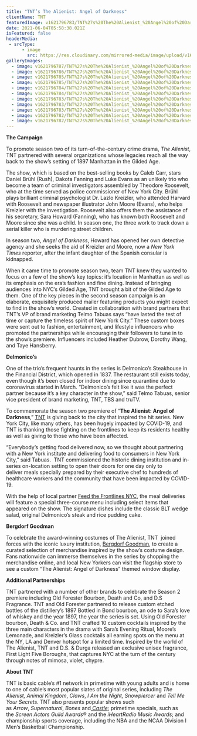 ```yaml
---
title: "TNT’s The Alienist: Angel of Darkness"
clientName: TNT
featuredImage: v1621796783/TNT%27s%20The%20Alienist_%20Angel%20of%20Darkness/alienist-cast-1024x768_g9m9xc.jpg
date: 2021-06-04T05:58:38.021Z
isFeatured: false
headerMedia:
 - srcType:
      - image
	    src: https://res.cloudinary.com/mirrored-media/image/upload/v1621796783/TNT%27s%20The%20Alienist_%20Angel%20of%20Darkness/alienist-cast-1024x768_g9m9xc.jpg
galleryImages:
  - image: v1621796787/TNT%27s%20The%20Alienist_%20Angel%20of%20Darkness/_HP_Gallery_Slide_dgvtwt.png
  - image: v1621796786/TNT%27s%20The%20Alienist_%20Angel%20of%20Darkness/DSC00096_snc0tt.jpg
  - image: v1621796785/TNT%27s%20The%20Alienist_%20Angel%20of%20Darkness/IMG_0373-743x1024_vriuzh.jpg
  - image: v1621796785/TNT%27s%20The%20Alienist_%20Angel%20of%20Darkness/IMG_8455-596x1024_r5bhho.jpg
  - image: v1621796784/TNT%27s%20The%20Alienist_%20Angel%20of%20Darkness/AOD_BG_Slide_1_g0xwei.jpg
  - image: v1621796784/TNT%27s%20The%20Alienist_%20Angel%20of%20Darkness/Screen_Shot_2020-07-21_at_1.40.20_PM_cwkdtq.png
  - image: v1621796783/TNT%27s%20The%20Alienist_%20Angel%20of%20Darkness/DSC08995_yy2snz.jpg
  - image: v1621796783/TNT%27s%20The%20Alienist_%20Angel%20of%20Darkness/AOD_BG_Slide_4_byrbdl.jpg
  - image: v1621796783/TNT%27s%20The%20Alienist_%20Angel%20of%20Darkness/AOD_BG_Slide_2_oytmt4.jpg
  - image: v1621796782/TNT%27s%20The%20Alienist_%20Angel%20of%20Darkness/AOD_BG_Slide_3_p0mdxa.jpg
  - image: v1621796782/TNT%27s%20The%20Alienist_%20Angel%20of%20Darkness/IMG_0372-692x1024_nrvmt0.jpg
---
```

**The Campaign**

To promote season two of its turn-of-the-century crime drama, *The* *Alienist*, TNT partnered with several organizations whose legacies reach all the way back to the show’s setting of 1897 Manhattan in the Gilded Age.

The show, which is based on the best-selling books by Caleb Carr, stars Daniel Brühl (Rush), Dakota Fanning and Luke Evans as an unlikely trio who become a team of criminal investigators assembled by Theodore Roosevelt, who at the time served as police commissioner of New York City. Brühl plays brilliant criminal psychologist Dr. Lazlo Kreizler, who attended Harvard with Roosevelt and newspaper illustrator John Moore (Evans), who helps Kreizler with the investigation. Roosevelt also offers them the assistance of his secretary, Sara Howard (Fanning), who has known both Roosevelt and Moore since she was a child. In season one, the three work to track down a serial killer who is murdering street children.

In season two, *Angel of Darkness*, Howard has opened her own detective agency and she seeks the aid of Kreizler and Moore, now a *New York Times* reporter, after the infant daughter of the Spanish consular is kidnapped.

When it came time to promote season two, team TNT knew they wanted to focus on a few of the show’s key topics: it’s location in Manhattan as well as its emphasis on the era’s fashion and fine dining. Instead of bringing audiences into NYC’s Gilded Age, TNT brought a bit of the Gilded Age to them. One of the key pieces in the second season campaign is an elaborate, exquisitely produced mailer featuring products you might expect to find in the show’s world. Created in collaboration with brand partners that TNT’s VP of brand marketing Telmo Tabuas says “have lasted the test of time or capture the timeless spirit of New York City.” These custom boxes were sent out to fashion, entertainment, and lifestyle influencers who promoted the partnerships while encouraging their followers to tune in to the show’s premiere. Influencers included Heather Dubrow, Dorothy Wang, and Taye Hansberry.

**Delmonico’s**

One of the trio’s frequent haunts in the series is Delmonico’s Steakhouse in the Financial District, which opened in 1837. The restaurant still exists today, even though it’s been closed for indoor dining since quarantine due to coronavirus started in March. “Delmonico’s felt like it was the perfect partner because it’s a key character in the show,” said Telmo Tabuas, senior vice president of brand marketing, TNT, TBS and truTV.

To commemorate the season two premiere of “**The Alienist: Angel of Darkness**,” [TNT](https://www.tntdrama.com/) is giving back to the city that inspired the hit series. New York City, like many others, has been hugely impacted by COVID-19, and TNT is thanking those fighting on the frontlines to keep its residents healthy as well as giving to those who have been affected. 

“Everybody’s getting food delivered now, so we thought about partnering with a New York institute and delivering food to consumers in New York City,” said Tabuas.  TNT commissioned the historic dining institution and in-series on-location setting to open their doors for one day only to deliver meals specially prepared by their executive chef to hundreds of healthcare workers and the community that have been impacted by COVID-19. 

With the help of local partner [Feed the Frontlines NYC](https://www.feedthefrontlinesnyc.org/), the meal deliveries will feature a special three-course menu including select items that appeared on the show. The signature dishes include the classic BLT wedge salad, original Delmonico’s steak and rice pudding cake.

**Bergdorf Goodman**

To celebrate the award-winning costumes of The Alienist, TNT  joined forces with the iconic luxury institution, [Bergdorf Goodman](https://www.bergdorfgoodman.com/), to create a curated selection of merchandise inspired by the show’s costume design. Fans nationwide can immerse themselves in the series by shopping the merchandise online, and local New Yorkers can visit the flagship store to see a custom “The Alienist: Angel of Darkness” themed window display.

**Additional Partnerships**

TNT partnered with a number of other brands to celebrate the Season 2 premiere including Old Forester Bourbon, Death and Co, and D.S Fragrance. TNT and Old Forester partnered to release custom etched bottles of the distillery’s 1897 Bottled in Bond bourbon, an ode to Sara’s love of whiskey and the year 1897, the year the series is set. Using Old Forester bourbon, Death & Co. and TNT crafted 10 custom cocktails inspired by the three main characters in the drama with Sara’s Evening Ritual, Moore’s Lemonade, and Kreizler’s Glass cocktails all earning spots on the menu at the NY, LA and Denver hotspot for a limited time. Inspired by the world of The Alienist, TNT and D.S. & Durga released an exclusive unisex fragrance, First Light Five Boroughs, that captures NYC at the turn of the century through notes of mimosa, violet, chypre.

**About TNT**

TNT is basic cable’s #1 network in primetime with young adults and is home to one of cable’s most popular slates of original series, including *The Alienist, Animal Kingdom*, *Claws*, *I Am the Night, Snowpiercer* and *Tell Me Your Secrets*. TNT also presents popular shows such as *Arrow*, *Supernatural*, *Bones* and[ *Castle*](http://www.tntdrama.com/shows/castle.html); primetime specials, such as the *Screen Actors Guild Awards*® and the *iHeartRadio Music Awards*; and championship sports coverage, including the NBA and the NCAA Division I Men’s Basketball Championship.

[](http://www.mirroredmedia.com/portfolio/tnts-the-alienist-angel-of-darkness/aod-bg-slide-1-1/)